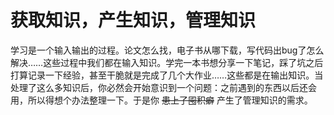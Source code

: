 # **获取知识，产生知识，管理知识**

学习是一个输入输出的过程。论文怎么找，电子书从哪下载，写代码出bug了怎么解决……这些过程中我们都在输入知识。学完一本书想分享一下笔记，踩了坑之后打算记录一下经验，甚至干脆就是完成了几个大作业……这些都是在输出知识。当处理了这么多知识后，你必然会开始意识到一个问题：之前遇到的东西以后还会用，所以得想个办法整理一下。于是你 ~~患上了囤积癖~~ 产生了管理知识的需求。

